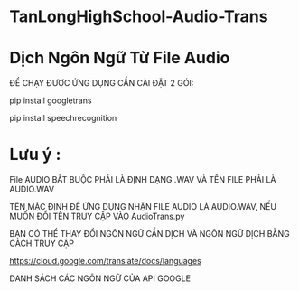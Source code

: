 # TanLongHighSchool-Audio-Trans
# Dịch Ngôn Ngữ Từ File Audio

ĐỂ CHẠY ĐƯỢC ỨNG DỤNG CẦN CÀI ĐẶT 2 GÓI:

pip install googletrans

pip install speechrecognition
# Lưu ý :

File AUDIO BẮT BUỘC PHẢI LÀ ĐỊNH DẠNG .WAV VÀ TÊN FILE PHẢI LÀ AUDIO.WAV

TÊN MẶC ĐỊNH ĐỂ ỨNG DỤNG NHẬN FILE AUDIO LÀ AUDIO.WAV, NẾU MUỐN ĐỔI TÊN TRUY CẬP VÀO AudioTrans.py

BẠN CÓ THỂ THAY ĐỔI NGÔN NGỮ CẦN DỊCH VÀ NGÔN NGỮ DỊCH BẰNG CÁCH TRUY CẬP

https://cloud.google.com/translate/docs/languages

DANH SÁCH CÁC NGÔN NGỮ CỦA API GOOGLE
